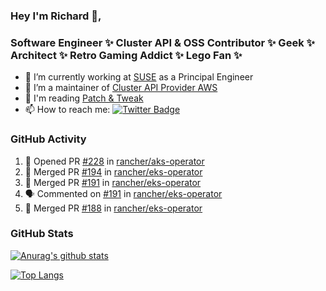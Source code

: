### Hey I'm Richard 👋, 

<h3 align="left">Software Engineer ✨ Cluster API & OSS Contributor ✨ Geek ✨ Architect ✨ Retro Gaming Addict ✨ Lego Fan ✨</h3>

- 🔭 I’m currently working at [SUSE](https://www.suse.com/) as a Principal Engineer
- 👯 I’m a maintainer of [Cluster API Provider AWS](https://github.com/kubernetes-sigs/cluster-api-provider-aws)
- 💬 I'm reading [Patch & Tweak](https://bjooks.com/products/patch-tweak-exploring-modular-synthesis)
- 📫 How to reach me: [![Twitter Badge](https://img.shields.io/badge/-@fruit_case-00acee?style=flat&logo=Twitter&logoColor=white)](https://twitter.com/intent/follow?screen_name=fruit_case "Follow on Twitter")

### GitHub Activity 

<!--START_SECTION:activity-->
1. 💪 Opened PR [#228](https://github.com/rancher/aks-operator/pull/228) in [rancher/aks-operator](https://github.com/rancher/aks-operator)
2. 🎉 Merged PR [#194](https://github.com/rancher/eks-operator/pull/194) in [rancher/eks-operator](https://github.com/rancher/eks-operator)
3. 🎉 Merged PR [#191](https://github.com/rancher/eks-operator/pull/191) in [rancher/eks-operator](https://github.com/rancher/eks-operator)
4. 🗣 Commented on [#191](https://github.com/rancher/eks-operator/issues/191) in [rancher/eks-operator](https://github.com/rancher/eks-operator)
5. 🎉 Merged PR [#188](https://github.com/rancher/eks-operator/pull/188) in [rancher/eks-operator](https://github.com/rancher/eks-operator)
<!--END_SECTION:activity-->

### GitHub Stats

[![Anurag's github stats](https://github-readme-stats.vercel.app/api?username=richardcase&count_private=true&show_icons=true)](https://github.com/anuraghazra/github-readme-stats)

[![Top Langs](https://github-readme-stats.vercel.app/api/top-langs/?username=richardcase&hide=html&layout=compact)](https://github.com/anuraghazra/github-readme-stats)
